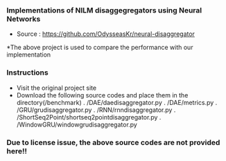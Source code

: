 ### Implementations of NILM disaggegregators using Neural Networks
- Source : https://github.com/OdysseasKr/neural-disaggregator

*The above project is used to compare the performance with our implementation

### Instructions
- Visit the original project site
- Download the following source codes and place them in the directory(/benchmark)
  . /DAE/daedisaggregator.py
  . /DAE/metrics.py
  . /GRU/grudisaggregator.py
  . /RNN/rnndisaggregator.py
  . /ShortSeq2Point/shortseq2pointdisaggregator.py
  . /WindowGRU/windowgrudisaggregator.py
  
### Due to license issue, the above source codes are not provided here!!
